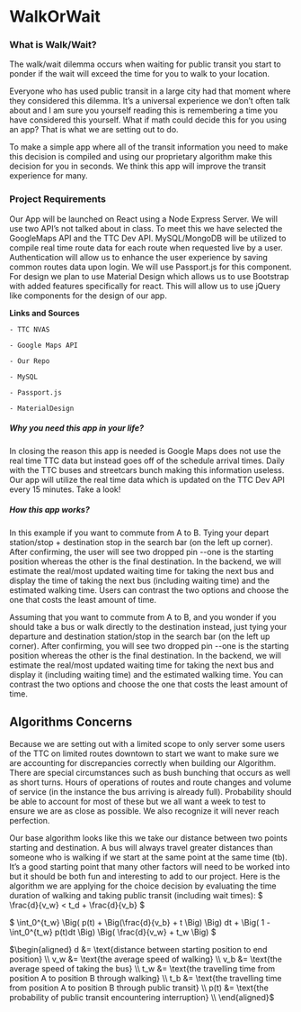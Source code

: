 # WalkOrWait

### What is Walk/Wait?
The walk/wait dilemma occurs when waiting for public transit you start to ponder if the wait will exceed the time for you to walk to your location. 

Everyone who has used public transit in a large city had that moment where they considered this dilemma. It’s a universal experience we don’t often talk about and I am sure you yourself reading this is remembering a time you have considered this yourself. What if math could decide this for you using an app? That is what we are setting out to do. 

To make a simple app where all of the transit information you need to make this decision is compiled and using our proprietary algorithm make this decision for you in seconds. We think this app will improve the transit experience for many. 

### Project Requirements
Our App will be launched on React using a Node Express Server. 
We will use two API’s not talked about in class. To meet this we have selected the GoogleMaps API and the TTC Dev API. 
MySQL/MongoDB will be utilized to compile real time route data for each route when requested live by a user.
Authentication will allow us to enhance the user experience by saving common routes data upon login. We will use Passport.js for this component.
For design we plan to use Material Design which allows us to use Bootstrap with added features specifically for react. This will allow us to use jQuery like components for the design of our app.

$\textbf{Links and Sources}$
   
    - TTC NVAS
  
    - Google Maps API
  
    - Our Repo
  
    - MySQL
  
    - Passport.js

    - MaterialDesign

##### $\textit{Why you need this app in your life?}$
In closing the reason this app is needed is Google Maps does not use the real time TTC data but instead goes off of the schedule arrival times. Daily with the TTC buses and streetcars bunch making this information useless. Our app will utilize the real time data which is updated on the TTC Dev API every 15 minutes.  Take a look! 

##### $\textit{How this app works?}$
In this example if you want to commute from A to B. Tying your depart station/stop + destination stop in the search bar (on the left up corner). After confirming, the user will see two dropped pin --one is the starting position whereas the other is the final destination. In the backend, we will estimate the real/most updated waiting time for taking the next bus and display the time of taking the next bus (including waiting time) and the estimated walking time. Users can contrast the two options and choose the one that costs the least amount of time.

Assuming that you want to commute from A to B, and you wonder if you should take a bus or walk directly to the destination instead, just tying your departure and destination station/stop in the search bar (on the left up corner). After confirming, you will see two dropped pin --one is the starting position whereas the other is the final destination. In the backend, we will estimate the real/most updated waiting time for taking the next bus and display it (including waiting time) and the estimated walking time. You can contrast the two options and choose the one that costs the least amount of time.



## Algorithms Concerns
Because we are setting out with a limited scope to only server some users of the TTC on limited routes downtown to start we want to make sure we are accounting for discrepancies correctly when building our Algorithm. There are special circumstances such as bush bunching that occurs as well as short turns. Hours of operations of routes and route changes and volume of service (in the instance the bus arriving is already full). Probability should be able to account for most of these but we all want a week to test to ensure we are as close as possible. We also recognize it will never reach perfection. 

Our base algorithm looks like this we take our distance between two points starting and destination. A bus will always travel greater distances than someone who is walking if we start at the same point at the same time (tb). It’s a good starting point that many other factors will need to be worked into but it should be both fun and interesting to add to our project. 
Here is the algorithm we are applying for the choice decision by evaluating the time duration of walking and taking public transit (including wait times):
$
\frac{d}{v_w} < t_d + \frac{d}{v_b} $ 

$
\int_0^{t_w} \Big( p(t) + \Big(\frac{d}{v_b} + t \Big) \Big)  dt + \Big( 1 - \int_0^{t_w} p(t)dt \Big) \Big( \frac{d}{v_w} + t_w \Big)
$

$\begin{aligned}
d &= \text{distance between starting position to end position} \\
v_w &= \text{the average speed of walking} \\
v_b &= \text{the average speed of taking the bus} \\
t_w &= \text{the travelling time from position A to position B through walking} \\
t_b &= \text{the travelling time from position A to position B through public transit} \\
p(t) &= \text{the probability of public transit encountering interruption} \\
\end{aligned}$

